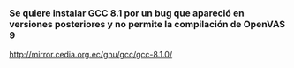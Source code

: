 ### Se quiere instalar GCC 8.1 por un bug que apareció en versiones posteriores y no permite la compilación de OpenVAS 9

http://mirror.cedia.org.ec/gnu/gcc/gcc-8.1.0/ 
